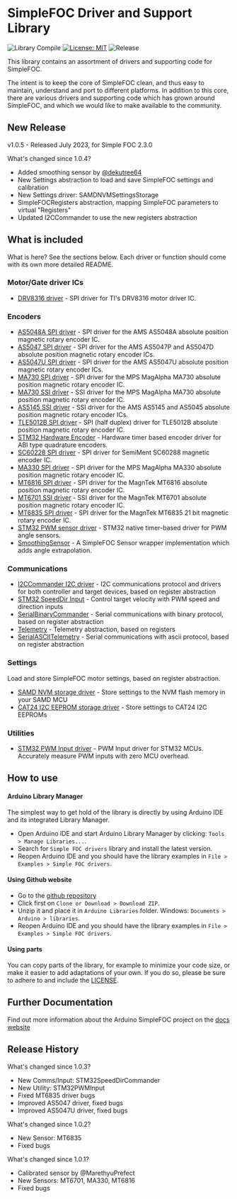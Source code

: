 # SimpleFOC Driver and Support Library

![Library Compile](https://github.com/simplefoc/Arduino-FOC-drivers/workflows/Library%20Compile/badge.svg)
[![License: MIT](https://img.shields.io/badge/License-MIT-yellow.svg)](https://opensource.org/licenses/MIT)
![Release](https://www.ardu-badge.com/badge/SimpleFOCDrivers.svg?)

This library contains an assortment of drivers and supporting code for SimpleFOC.

The intent is to keep the core of SimpleFOC clean, and thus easy to maintain, understand and port to different platforms. In addition to this core, there are various drivers and supporting code which has grown around SimpleFOC, and which we would like to make available to the community.

## New Release

v1.0.5 - Released July 2023, for Simple FOC 2.3.0

What's changed since 1.0.4?
- Added smoothing sensor by [@dekutree64](https://github.com/dekutree64)
- New Settings abstraction to load and save SimpleFOC settings and calibration
- New Settings driver: SAMDNVMSettingsStorage
- SimpleFOCRegisters abstraction, mapping SimpleFOC parameters to virtual "Registers"
- Updated I2CCommander to use the new registers abstraction

## What is included

What is here? See the sections below. Each driver or function should come with its own more detailed README.

### Motor/Gate driver ICs

 - [DRV8316 driver](src/drivers/drv8316/) - SPI driver for TI's DRV8316 motor driver IC.

### Encoders

 - [AS5048A SPI driver](src/encoders/as5048a/) - SPI driver for the AMS AS5048A absolute position magnetic rotary encoder IC.
 - [AS5047 SPI driver](src/encoders/as5047/) - SPI driver for the AMS AS5047P and AS5047D absolute position magnetic rotary encoder ICs.
 - [AS5047U SPI driver](src/encoders/as5047u/) - SPI driver for the AMS AS5047U absolute position magnetic rotary encoder ICs.
 - [MA730 SPI driver](src/encoders/ma730/) - SPI driver for the MPS MagAlpha MA730 absolute position magnetic rotary encoder IC.
 - [MA730 SSI driver](src/encoders/ma730/) - SSI driver for the MPS MagAlpha MA730 absolute position magnetic rotary encoder IC.
 - [AS5145 SSI driver](src/encoders/as5145/) - SSI driver for the AMS AS5145 and AS5045 absolute position magnetic rotary encoder ICs.
 - [TLE5012B SPI driver](src/encoders/tle5012b/) - SPI (half duplex) driver for TLE5012B absolute position magnetic rotary encoder IC.
 - [STM32 Hardware Encoder](src/encoders/stm32hwencoder/) - Hardware timer based encoder driver for ABI type quadrature encoders.
 - [SC60228 SPI driver](src/encoders/sc60228/) - SPI driver for SemiMent SC60288 magnetic encoder IC.
 - [MA330 SPI driver](src/encoders/ma330/) - SPI driver for the MPS MagAlpha MA330 absolute position magnetic rotary encoder IC.
 - [MT6816 SPI driver](src/encoders/mt6816/) - SPI driver for the MagnTek MT6816 absolute position magnetic rotary encoder IC.
 - [MT6701 SSI driver](src/encoders/mt6701/) - SSI driver for the MagnTek MT6701 absolute position magnetic rotary encoder IC.
 - [MT6835 SPI driver](src/encoders/mt6835/) - SPI driver for the MagnTek MT6835 21 bit magnetic rotary encoder IC.
 - [STM32 PWM sensor driver](src/encoders/stm32pwmsensor/) - STM32 native timer-based driver for PWM angle sensors.
 - [SmoothingSensor](src/encoders/smoothing/) - A SimpleFOC Sensor wrapper implementation which adds angle extrapolation.

### Communications

 - [I2CCommander I2C driver](src/comms/i2c/) - I2C communications protocol and drivers for both controller and target devices, based on register abstraction
 - [STM32 SpeedDir Input](src/comms/stm32speeddir/) - Control target velocity with PWM speed and direction inputs
 - [SerialBinaryCommander](src/comms/serial/) - Serial communications with binary protocol, based on register abstraction
 - [Telemetry](src/comms/telemetry/) - Telemetry abstraction, based on registers
 - [SerialASCIITelemetry](src/comms/serial/) - Serial communications with ascii protocol, based on register abstraction

### Settings

Load and store SimpleFOC motor settings, based on register abstraction.

 - [SAMD NVM storage driver](src/settings/samd/) - Store settings to the NVM flash memory in your SAMD MCU
 - [CAT24 I2C EEPROM storage driver](src/settings/i2c/) - Store settings to CAT24 I2C EEPROMs

### Utilities

 - [STM32 PWM Input driver](src/utilities/stm32pwm/) - PWM Input driver for STM32 MCUs. Accurately measure PWM inputs with zero MCU overhead.


## How to use

#### Arduino Library Manager 
The simplest way to get hold of the library is directly by using Arduino IDE and its integrated Library Manager. 
- Open Arduino IDE and start Arduino Library Manager by clicking: `Tools > Manage Libraries...`.
- Search for `Simple FOC drivers` library and install the latest version.
- Reopen Arduino IDE and you should have the library examples in `File > Examples > Simple FOC drivers`.

#### Using Github website 
- Go to the [github repository](https://github.com/simplefoc/Arduino-FOC-drivers)
- Click first on `Clone or Download > Download ZIP`. 
- Unzip it and place it in `Arduino Libraries` folder. Windows: `Documents > Arduino > libraries`.  
- Reopen Arduino IDE and you should have the library examples in `File > Examples > Simple FOC drivers`.

#### Using parts

You can copy parts of the library, for example to minimize your code size, or make it easier to add adaptations of your own.
If you do so, please be sure to adhere to and include the [LICENSE](https://github.com/simplefoc/Arduino-FOC-drivers/LICENSE).


## Further Documentation

Find out more information about the Arduino SimpleFOC project on the [docs website](https://docs.simplefoc.com/) 

## Release History

What's changed since 1.0.3?
- New Comms/Input: STM32SpeedDirCommander
- New Utility: STM32PWMInput
- Fixed MT6835 driver bugs
- Improved AS5047 driver, fixed bugs
- Improved AS5047U driver, fixed bugs

What's changed since 1.0.2?
- New Sensor: MT6835
- Fixed bugs

What's changed since 1.0.1?
- Calibrated sensor by @MarethyuPrefect
- New Sensors: MT6701, MA330, MT6816
- Fixed bugs
